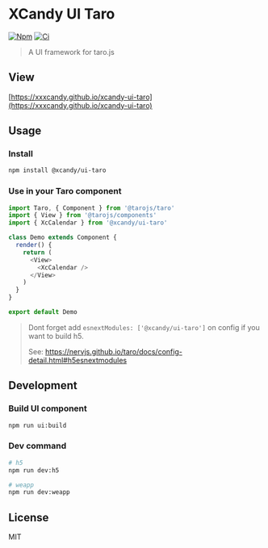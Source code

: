 # XCandy UI Taro

[![Npm](https://img.shields.io/npm/v/@xcandy/ui-taro.svg?style=flat-square)](https://www.npmjs.com/package/@xcandy/ui-taro)
[![Ci](https://travis-ci.org/xxxcandy/xcandy-ui-taro.svg?branch=master)](https://travis-ci.org/xxxcandy/xcandy-ui-taro)

> A UI framework for taro.js

## View

[https://xxxcandy.github.io/xcandy-ui-taro](https://xxxcandy.github.io/xcandy-ui-taro)

## Usage

### Install

```bash
npm install @xcandy/ui-taro
```

### Use in your Taro component

``` javascript
import Taro, { Component } from '@tarojs/taro'
import { View } from '@tarojs/components'
import { XcCalendar } from '@xcandy/ui-taro'

class Demo extends Component {
  render() {
    return (
      <View>
        <XcCalendar />
      </View>
    )
  }
}

export default Demo

```

> Dont forget add `esnextModules: ['@xcandy/ui-taro']` on config if you want to build h5.
>
> See: https://nervjs.github.io/taro/docs/config-detail.html#h5esnextmodules

## Development

### Build UI component

```bash
npm run ui:build
```

### Dev command

```bash
# h5
npm run dev:h5

# weapp
npm run dev:weapp
```

## License

MIT
